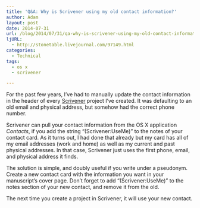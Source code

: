 ```yaml
---
title: 'Q&A: Why is Scrivener using my old contact information?'
author: Adam
layout: post
date: 2014-07-31
url: /blog/2014/07/31/qa-why-is-scrivener-using-my-old-contact-information/
ljURL:
  - http://stonetable.livejournal.com/97149.html
categories:
  - Technical
tags:
  - os x
  - scrivener

---
```

For the past few years, I&#8217;ve had to manually update the contact information in the header of every [Scrivener](1) project I&#8217;ve created. It was defaulting to an old email and physical address, but somehow had the correct phone number.

Scrivener can pull your contact information from the OS X application _Contacts_, if you add the string &#8220;(Scrivener:UseMe)&#8221; to the notes of your contact card. As it turns out, I had done that already but my card has all of my email addresses (work and home) as well as my current and past physical addresses. In that case, Scrivener just uses the first phone, email, and physical address it finds.

The solution is simple, and doubly useful if you write under a pseudonym. Create a new contact card with the information you want in your manuscript&#8217;s cover page. Don&#8217;t forget to add &#8220;(Scrivener:UseMe)&#8221; to the notes section of your new contact, and remove it from the old.

The next time you create a project in Scrivener, it will use your new contact.

 [1]: http://www.literatureandlatte.com/scrivener.php
